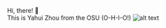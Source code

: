 Hi, there! 👋 \
This is Yahui Zhou from the OSU (O-H-I-O!)
![alt text](https://user-images.githubusercontent.com/119001848/204345893-e177bd33-592d-42f9-9543-ba0f07665263.png)
